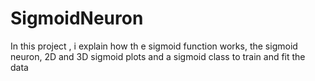 # SigmoidNeuron
In this project , i explain how th e sigmoid function works, the sigmoid neuron, 2D and 3D sigmoid plots and a sigmoid class to train and fit the data
